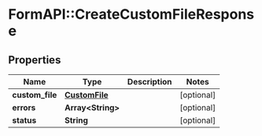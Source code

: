 # FormAPI::CreateCustomFileResponse

## Properties
Name | Type | Description | Notes
------------ | ------------- | ------------- | -------------
**custom_file** | [**CustomFile**](CustomFile.md) |  | [optional] 
**errors** | **Array&lt;String&gt;** |  | [optional] 
**status** | **String** |  | [optional] 


